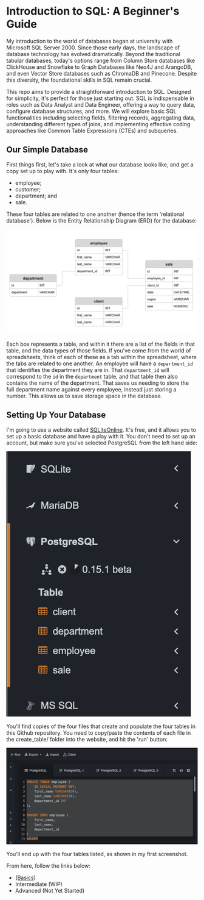 # Introduction to SQL: A Beginner's Guide
My introduction to the world of databases began at university with Microsoft SQL Server 2000. Since those early days, the landscape of database technology has evolved dramatically. Beyond the traditional tabular databases, today's options range from Column Store databases like ClickHouse and Snowflake to Graph Databases like Neo4J and ArangoDB, and even Vector Store databases such as ChromaDB and Pinecone. Despite this diversity, the foundational skills in SQL remain crucial.

This repo aims to provide a straightforward introduction to SQL. Designed for simplicity, it's perfect for those just starting out. SQL is indispensable in roles such as Data Analyst and Data Engineer, offering a way to query data, configure database structures, and more. We will explore basic SQL functionalities including selecting fields, filtering records, aggregating data, understanding different types of joins, and implementing effective coding approaches like Common Table Expressions (CTEs) and subqueries.

## Our Simple Database
First things first, let's take a look at what our database looks like, and get a copy set up to play with. It's only four tables:
- employee;
- customer;
- department; and
- sale.

These four tables are related to one another (hence the term 'relational database'). Below is the Entity Relationship Diagram (ERD) for the database:

![](https://github.com/nydasco/intro_to_sql/blob/main/images/erd.png?raw=true)

Each box represents a table, and within it there are a list of the fields in that table, and the data types of those fields. If you've come from the world of spreadsheets, think of each of these as a tab within the spreadsheet, where the tabs are related to one another. An employee will have a `department_id` that identifies the department they are in. That `department_id` will correspond to the `id` in the `department` table, and that table then also contains the name of the department. That saves us needing to store the full department name against every employee, instead just storing a number. This allows us to save storage space in the database.

## Setting Up Your Database
I'm going to use a website called [SQLiteOnline](https://sqliteonline.com/). It's free, and it allows you to set up a basic database and have a play with it. You don't need to set up an account, but make sure you've selected PostgreSQL from the left hand side:

![](https://github.com/nydasco/intro_to_sql/blob/main/images/screenshot_1.png?raw=true)

You'll find copies of the four files that create and populate the four tables in this Github repository. You need to copy/paste the contents of each file in the create_table/ folder into the website, and hit the 'run' button:

![](https://github.com/nydasco/intro_to_sql/blob/main/images/create_table.png?raw=true)

You'll end up with the four tables listed, as shown in my first screenshot.

From here, follow the links below:
- ([Basics](https://github.com/nydasco/intro_to_sql/blob/main/basic.md))
- Intermediate (WIP)
- Advanced (Not Yet Started)

